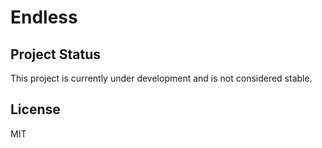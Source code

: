 # Endless

## Project Status

This project is currently under development and is not considered stable.

## License

MIT
